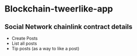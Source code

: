 # Blockchain-tweerlike-app


## Social Network chainlink contract details


- Create Posts
- List all posts
- Tip posts (as a way to like a post)
